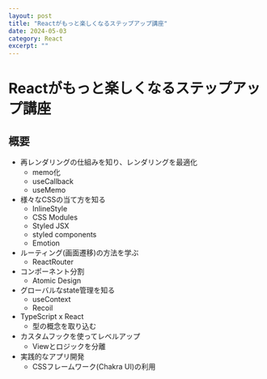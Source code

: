 ```yaml
---
layout: post
title: "Reactがもっと楽しくなるステップアップ講座"
date: 2024-05-03
category: React
excerpt: ""
---
```

# Reactがもっと楽しくなるステップアップ講座

## 概要

- 再レンダリングの仕組みを知り、レンダリングを最適化
  - memo化
  - useCallback
  - useMemo
- 様々なCSSの当て方を知る
  - InlineStyle
  - CSS Modules
  - Styled JSX
  - styled components
  - Emotion
- ルーティング(画面遷移)の方法を学ぶ
  - ReactRouter
- コンポーネント分割
  - Atomic Design
- グローバルなstate管理を知る
  - useContext
  - Recoil
- TypeScript x React
  - 型の概念を取り込む
- カスタムフックを使ってレベルアップ
  - Viewとロジックを分離
- 実践的なアプリ開発
  - CSSフレームワーク(Chakra UI)の利用